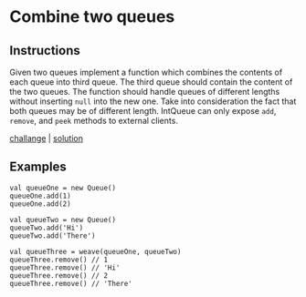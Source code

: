# Combine two queues

## Instructions

Given two queues implement a function which combines the contents of each queue into third queue. The third queue should
contain the content of the two queues. The function should handle queues of different lengths without inserting `null`
into the new one. Take into consideration the fact that both queues may be of different length. IntQueue can only expose
`add`, `remove`, and `peek` methods to external clients.

[challange](challange.kt) | [solution](solution.kt)

## Examples

```
val queueOne = new Queue()
queueOne.add(1)
queueOne.add(2)

val queueTwo = new Queue()
queueTwo.add('Hi')
queueTwo.add('There')

val queueThree = weave(queueOne, queueTwo)
queueThree.remove() // 1
queueThree.remove() // 'Hi'
queueThree.remove() // 2
queueThree.remove() // 'There'
```

